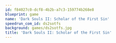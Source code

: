 ```yaml
---
id: f84027c0-dcf8-4b2b-a7c3-159774b268e8
blueprint: game
name: 'Dark Souls II: Scholar of the First Sin'
speedrun_com_id: ds2sotfs
background: games/ds2sotfs.jpg
title: 'Dark Souls II: Scholar of the First Sin'
---
```

